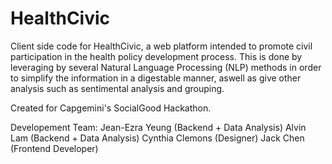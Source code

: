 # HealthCivic
Client side code for HealthCivic, a web platform intended to promote civil participation in the health policy development process. This is done by leveraging by several Natural Language Processing (NLP) methods in order to simplify the information in a digestable manner, aswell as give other analysis such as sentimental analysis and grouping.

Created for Capgemini's SocialGood Hackathon.

Developement Team:
Jean-Ezra Yeung (Backend + Data Analysis)
Alvin Lam (Backend + Data Analysis)
Cynthia Clemons (Designer)
Jack Chen (Frontend Developer)
